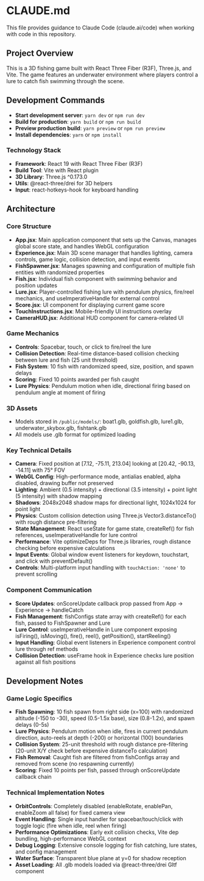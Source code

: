 # CLAUDE.md

This file provides guidance to Claude Code (claude.ai/code) when working with code in this repository.

## Project Overview

This is a 3D fishing game built with React Three Fiber (R3F), Three.js, and Vite. The game features an underwater environment where players control a lure to catch fish swimming through the scene.

## Development Commands

- **Start development server**: `yarn dev` or `npm run dev`
- **Build for production**: `yarn build` or `npm run build`  
- **Preview production build**: `yarn preview` or `npm run preview`
- **Install dependencies**: `yarn` or `npm install`

### Technology Stack
- **Framework**: React 19 with React Three Fiber (R3F)
- **Build Tool**: Vite with React plugin
- **3D Library**: Three.js ^0.173.0
- **Utils**: @react-three/drei for 3D helpers
- **Input**: react-hotkeys-hook for keyboard handling

## Architecture

### Core Structure
- **App.jsx**: Main application component that sets up the Canvas, manages global score state, and handles WebGL configuration
- **Experience.jsx**: Main 3D scene manager that handles lighting, camera controls, game logic, collision detection, and input events
- **FishSpawner.jsx**: Manages spawning and configuration of multiple fish entities with randomized properties
- **Fish.jsx**: Individual fish component with swimming behavior and position updates
- **Lure.jsx**: Player-controlled fishing lure with pendulum physics, fire/reel mechanics, and useImperativeHandle for external control
- **Score.jsx**: UI component for displaying current game score
- **TouchInstructions.jsx**: Mobile-friendly UI instructions overlay
- **CameraHUD.jsx**: Additional HUD component for camera-related UI

### Game Mechanics
- **Controls**: Spacebar, touch, or click to fire/reel the lure
- **Collision Detection**: Real-time distance-based collision checking between lure and fish (25 unit threshold)
- **Fish System**: 10 fish with randomized speed, size, position, and spawn delays
- **Scoring**: Fixed 10 points awarded per fish caught
- **Lure Physics**: Pendulum motion when idle, directional firing based on pendulum angle at moment of firing

### 3D Assets
- Models stored in `/public/models/`: boat1.glb, goldfish.glb, lure1.glb, underwater_skybox.glb, fishtank.glb
- All models use .glb format for optimized loading

### Key Technical Details
- **Camera**: Fixed position at [7.12, -75.11, 213.04] looking at [20.42, -90.13, -14.11] with 75° FOV
- **WebGL Config**: High-performance mode, antialias enabled, alpha disabled, drawing buffer not preserved
- **Lighting**: Ambient (0.5 intensity) + directional (3.5 intensity) + point light (5 intensity) with shadow mapping
- **Shadows**: 2048x2048 shadow maps for directional light, 1024x1024 for point light
- **Physics**: Custom collision detection using Three.js Vector3.distanceTo() with rough distance pre-filtering
- **State Management**: React useState for game state, createRef() for fish references, useImperativeHandle for lure control
- **Performance**: Vite optimizeDeps for Three.js libraries, rough distance checking before expensive calculations
- **Input Events**: Global window event listeners for keydown, touchstart, and click with preventDefault()
- **Controls**: Multi-platform input handling with `touchAction: 'none'` to prevent scrolling

### Component Communication
- **Score Updates**: onScoreUpdate callback prop passed from App → Experience → handleCatch
- **Fish Management**: fishConfigs state array with createRef() for each fish, passed to FishSpawner and Lure
- **Lure Control**: useImperativeHandle in Lure component exposing isFiring(), isMoving(), fire(), reel(), getPosition(), startReeling()
- **Input Handling**: Global event listeners in Experience component control lure through ref methods
- **Collision Detection**: useFrame hook in Experience checks lure position against all fish positions

## Development Notes

### Game Logic Specifics
- **Fish Spawning**: 10 fish spawn from right side (x=100) with randomized altitude (-150 to -30), speed (0.5-1.5x base), size (0.8-1.2x), and spawn delays (0-5s)
- **Lure Physics**: Pendulum motion when idle, fires in current pendulum direction, auto-reels at depth (-200) or horizontal (100) boundaries
- **Collision System**: 25-unit threshold with rough distance pre-filtering (20-unit X/Y check before expensive distanceTo calculation)
- **Fish Removal**: Caught fish are filtered from fishConfigs array and removed from scene (no respawning currently)
- **Scoring**: Fixed 10 points per fish, passed through onScoreUpdate callback chain

### Technical Implementation Notes
- **OrbitControls**: Completely disabled (enableRotate, enablePan, enableZoom all false) for fixed camera view
- **Event Handling**: Single input handler for spacebar/touch/click with toggle logic (fire when idle, reel when firing)
- **Performance Optimizations**: Early exit collision checks, Vite dep bundling, high-performance WebGL context
- **Debug Logging**: Extensive console logging for fish catching, lure states, and config management
- **Water Surface**: Transparent blue plane at y=0 for shadow reception
- **Asset Loading**: All .glb models loaded via @react-three/drei Gltf component